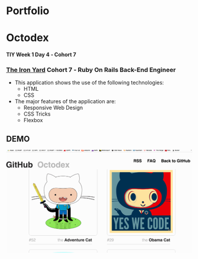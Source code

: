 # Portfolio

# Octodex

#### TIY Week 1 Day 4 &dash; Cohort 7
### **[The Iron Yard](http://theironyard.com)** Cohort 7 &dash; Ruby On Rails Back-End Engineer

- This application shows the use of the following technologies:
  - HTML
  - CSS
- The major features of the application are:
  - Responsive Web Design
  - CSS Tricks
  - Flexbox

## DEMO
![](https://raw.githubusercontent.com/brunz36/octodex/master/docs/octodex.gif)
